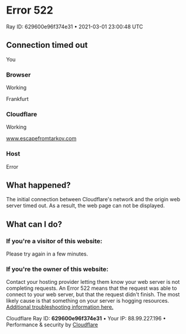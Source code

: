 Error 522
=========

Ray ID: 629600e96f374e31 • 2021-03-01 23:00:48 UTC

Connection timed out
--------------------

You

### Browser

Working

Frankfurt

### Cloudflare

Working

www.escapefromtarkov.com

### Host

Error

What happened?
--------------

The initial connection between Cloudflare's network and the origin web server timed out. As a result, the web page can not be displayed.

What can I do?
--------------

### If you're a visitor of this website:

Please try again in a few minutes.

### If you're the owner of this website:

Contact your hosting provider letting them know your web server is not completing requests. An Error 522 means that the request was able to connect to your web server, but that the request didn't finish. The most likely cause is that something on your server is hogging resources. [Additional troubleshooting information here.](https://support.cloudflare.com/hc/en-us/articles/200171906-Error-522)

Cloudflare Ray ID: **629600e96f374e31** • Your IP: 88.99.227.196 • Performance & security by [Cloudflare](https://www.cloudflare.com/5xx-error-landing)